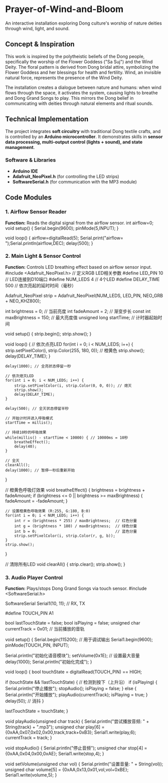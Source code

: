 # Prayer-of-Wind-and-Bloom
An interactive installation exploring Dong culture's worship of nature deities through wind, light, and sound.

## Concept & Inspiration 
This work is inspired by the polytheistic beliefs of the Dong people, specifically the worship of the Flower Goddess ("Sa Suj") and the Wind Deity. The floral pattern is derived from Dong bridal attire, symbolizing the Flower Goddess and her blessings for health and fertility. Wind, an invisible natural force, represents the presence of the Wind Deity.

The installation creates a dialogue between nature and humans: when wind flows through the space, it activates the system, causing lights to breathe and Dong Grand Songs to play. This mirrors the Dong belief in communicating with deities through natural elements and ritual sounds.

## Technical Implementation 
The project integrates **soft circuitry** with traditional Dong textile crafts, and is controlled by an **Arduino microcontroller**. It demonstrates skills in **sensor data processing, multi-output control (lights + sound), and state management**.

### Software & Libraries 
- **Arduino IDE**
- **Adafruit_NeoPixel.h** (for controlling the LED strips) 
- **SoftwareSerial.h** (for communication with the MP3 module)

## Code Modules 

### 1. Airflow Sensor Reader 
**Function:** Reads the digital signal from the airflow sensor.
int airflow=0;
void setup() {
 Serial.begin(9600);
 pinMode(5,INPUT);
}

void loop() {
airflow=digitalRead(5);
Serial.print("airflow= ");Serial.println(airflow,DEC);
delay(500);
} 

### 2. Main Light & Sensor Control 
**Function:** Controls LED breathing effect based on airflow sensor input. 
#include <Adafruit_NeoPixel.h> // 定义RGB LED相关参数
#define LED_PIN    10        // LED连接到D10端口
#define NUM_LEDS   4         // 4个LED
#define DELAY_TIME 500       // 依次亮起的延时时间（毫秒）

Adafruit_NeoPixel strip = Adafruit_NeoPixel(NUM_LEDS, LED_PIN, NEO_GRB + NEO_KHZ800);

int brightness = 0;          // 当前亮度
int fadeAmount = 2;          // 渐变步长
const int maxBrightness = 150; // 最大亮度值
unsigned long startTime;      // 计时器起始时间

void setup() {
    strip.begin();
    strip.show();
}

void loop() {
    // 依次点亮LED
    for(int i = 0; i < NUM_LEDS; i++) {
        strip.setPixelColor(i, strip.Color(255, 180, 0)); // 橙黄色
        strip.show();
        delay(DELAY_TIME);
    }
    
    delay(1000); // 全亮状态停留一秒
    
    // 依次熄灭LED
    for(int i = 0; i < NUM_LEDS; i++) {
        strip.setPixelColor(i, strip.Color(0, 0, 0)); // 熄灭
        strip.show();
        delay(DELAY_TIME);
    }
    
    delay(500); // 全灭状态停留半秒
    
    // 开始计时并进入呼吸模式
    startTime = millis();
    
    // 持续10秒的呼吸效果
    while(millis() - startTime < 10000) { // 10000ms = 10秒
        breatheEffect();
        delay(40);
    }
    
    // 全灭
    clearAll();
    delay(1000); // 暂停一秒后重新开始
}

// 橙黄色呼吸灯效果
void breatheEffect() {
    brightness = brightness + fadeAmount;
    if (brightness <= 0 || brightness >= maxBrightness) {
        fadeAmount = -fadeAmount;
    }
    
    // 设置橙黄色呼吸效果 (R:255, G:180, B:0)
    for(int i = 0; i < NUM_LEDS; i++) {
        int r = (brightness * 255) / maxBrightness;  // 红色分量
        int g = (brightness * 180) / maxBrightness;  // 绿色分量
        int b = 0;                                   // 蓝色分量
        strip.setPixelColor(i, strip.Color(r, g, b));
    }
    strip.show();
}

// 清除所有LED
void clearAll() {
    strip.clear();
    strip.show();
}

### 3. Audio Player Control 
**Function:** Plays/stops Dong Grand Songs via touch sensor.
#include <SoftwareSerial.h>

SoftwareSerial Serial1(10, 11);  // RX, TX

#define TOUCH_PIN A1

bool lastTouchState = false;
bool isPlaying = false;
unsigned char currentTrack = 0x01;  // 当前播放的音轨

void setup() {
  Serial.begin(115200);  // 用于调试输出
  Serial1.begin(9600);
  pinMode(TOUCH_PIN, INPUT);
  
  Serial.println("初始化语音模块");
  setVolume(0x1E);  // 设置最大音量
  delay(1000);
  Serial.println("初始化完成");
}

void loop() {
  bool touchState = digitalRead(TOUCH_PIN) == HIGH;
  
  if (touchState && !lastTouchState) {  // 检测到按下（上升沿）
    if (isPlaying) {
      Serial.println("停止播放");
      stopAudio();
      isPlaying = false;
    } else {
      Serial.println("开始播放");
      playAudio(currentTrack);
      isPlaying = true;
    }
    delay(50);  // 消抖
  }
  
  lastTouchState = touchState;
}

void playAudio(unsigned char track) {
  Serial.println("尝试播放音频: " + String(track) + ".mp3");
  unsigned char play[6] = {0xAA,0x07,0x02,0x00,track,track+0xB3};
  Serial1.write(play,6);
  currentTrack = track;
}

void stopAudio() {
  Serial.println("停止音频");
  unsigned char stop[4] = {0xAA,0x04,0x00,0xAE};
  Serial1.write(stop,4);
}

void setVolume(unsigned char vol) {
  Serial.println("设置音量: " + String(vol));
  unsigned char volume[5] = {0xAA,0x13,0x01,vol,vol+0xBE};
  Serial1.write(volume,5);
}
